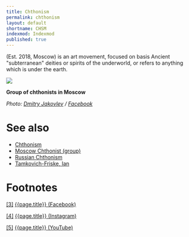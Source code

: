 ```yaml
---
title: Chthonism
permalink: chthonism
layout: default
shortname: CHSM
indexmod: Indexmod
published: true
---
```


(Est. 2018, Moscow) is an art movement, focused on basis Ancient "subterranean" deities or spirits of the underworld, or  refers to anything which is under the earth.

![](/encyclopedia/images/moscow-chthonists-2.jpg)

**Group of chthonists in Moscow**

*Photo: [Dmitry Jakovlev](jakovlev-dmitry-visual-artist) / [Facebook](https://www.facebook.com/dmitry.yakovlev/about?lst=100008481991414%3A714859555%3A1525429921)*

# See also

+ [Chthonism](chthonism)
+ [Moscow Chthonist (group)](moscow-chthonist-group)
+ [Russian Chthonism](russian-chthonism)
+ [Tamkovich-Friske, Ian](tamkovich-friske-ian)


# Footnotes

[[3]](#a3) <span id="f3"></span> [{{page.title}} (Facebook)](index)

[[4]](#a4) <span id="f4"></span> [{{page.title}} (Instagram)](index)

[[5]](#a5) <span id="f5"></span> [{{page.title}} (YouTube)](index)
